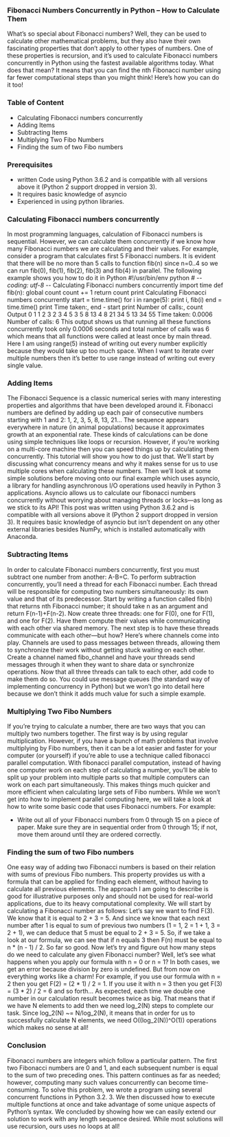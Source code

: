 
### Fibonacci Numbers Concurrently in Python – How to Calculate Them

What’s so special about Fibonacci numbers? Well, they can be used to calculate other mathematical problems, but they also have their own fascinating properties that don’t apply to other types of numbers. One of these properties is recursion, and it’s used to calculate Fibonacci numbers concurrently in Python using the fastest available algorithms today. What does that mean? It means that you can find the nth Fibonacci number using far fewer computational steps than you might think! Here’s how you can do it too!
### Table of Content
- Calculating Fibonacci numbers concurrently
- Adding Items
- Subtracting Items
- Multiplying Two Fibo Numbers
- Finding the sum of two Fibo numbers

### Prerequisites
- written Code using Python 3.6.2 and is compatible with all versions above it (Python 2 support dropped in version 3).
-  It requires basic knowledge of asyncio 
- Experienced in using python libraries.
### Calculating Fibonacci numbers concurrently
In most programming languages, calculation of Fibonacci numbers is sequential. However, we can calculate them concurrently if we know how many Fibonacci numbers we are calculating and their values. For example, consider a program that calculates first 5 Fibonacci numbers. It is evident that there will be no more than 5 calls to function fib(n) since n=0..4 so we can run fib(0), fib(1), fib(2), fib(3) and fib(4) in parallel. The following example shows you how to do it in Python #!/usr/bin/env python # -*- coding: utf-8 -*-  Calculating Fibonacci numbers concurrently  import time def fib(n): global count count += 1 return count print Calculating Fibonacci numbers concurrently start = time.time() for i in range(5): print i, fib(i) end = time.time() print Time taken:, end - start print Number of calls:, count Output 0 1 1 2 3 2 3 4 5 3 5 8 13 4 8 21 34 5 13 34 55 Time taken: 0.0006 Number of calls: 6 This output shows us that running all these functions concurrently took only 0.0006 seconds and total number of calls was 6 which means that all functions were called at least once by main thread. Here I am using range(5) instead of writing out every number explicitly because they would take up too much space. When I want to iterate over multiple numbers then it’s better to use range instead of writing out every single value.

### Adding Items
The Fibonacci Sequence is a classic numerical series with many interesting properties and algorithms that have been developed around it. Fibonacci numbers are defined by adding up each pair of consecutive numbers starting with 1 and 2: 1, 2, 3, 5, 8, 13, 21... The sequence appears everywhere in nature (in animal populations) because it approximates growth at an exponential rate. These kinds of calculations can be done using simple techniques like loops or recursion. However, if you’re working on a multi-core machine then you can speed things up by calculating them concurrently. This tutorial will show you how to do just that. We’ll start by discussing what concurrency means and why it makes sense for us to use multiple cores when calculating these numbers. Then we’ll look at some simple solutions before moving onto our final example which uses asyncio, a library for handling asynchronous I/O operations used heavily in Python 3 applications. Asyncio allows us to calculate our fibonacci numbers concurrently without worrying about managing threads or locks—as long as we stick to its API! This post was written using Python 3.6.2 and is compatible with all versions above it (Python 2 support dropped in version 3). It requires basic knowledge of asyncio but isn’t dependent on any other external libraries besides NumPy, which is installed automatically with Anaconda.

### Subtracting Items
In order to calculate Fibonacci numbers concurrently, first you must subtract one number from another: A-B=C. To perform subtraction concurrently, you’ll need a thread for each Fibonacci number. Each thread will be responsible for computing two numbers simultaneously: its own value and that of its predecessor. Start by writing a function called fib(n) that returns nth Fibonacci number; it should take n as an argument and return F(n-1)+F(n-2). Now create three threads: one for F(0), one for F(1), and one for F(2). Have them compute their values while communicating with each other via shared memory. The next step is to have these threads communicate with each other—but how? Here’s where channels come into play. Channels are used to pass messages between threads, allowing them to synchronize their work without getting stuck waiting on each other. Create a channel named fibo_channel and have your threads send messages through it when they want to share data or synchronize operations. Now that all three threads can talk to each other, add code to make them do so. You could use message queues (the standard way of implementing concurrency in Python) but we won’t go into detail here because we don’t think it adds much value for such a simple example.

### Multiplying Two Fibo Numbers
If you’re trying to calculate a number, there are two ways that you can multiply two numbers together. The first way is by using regular multiplication. However, if you have a bunch of math problems that involve multiplying by Fibo numbers, then it can be a lot easier and faster for your computer (or yourself) if you’re able to use a technique called fibonacci parallel computation. With fibonacci parallel computation, instead of having one computer work on each step of calculating a number, you’ll be able to split up your problem into multiple parts so that multiple computers can work on each part simultaneously. This makes things much quicker and more efficient when calculating large sets of Fibo numbers. While we won’t get into how to implement parallel computing here, we will take a look at how to write some basic code that uses Fibonacci numbers. For example:
- Write out all of your Fibonacci numbers from 0 through 15 on a piece of paper. Make sure they are in sequential order from 0 through 15; if not, move them around until they are ordered correctly.

### Finding the sum of two Fibo numbers
One easy way of adding two Fibonacci numbers is based on their relation with sums of previous Fibo numbers. This property provides us with a formula that can be applied for finding each element, without having to calculate all previous elements. The approach I am going to describe is good for illustrative purposes only and should not be used for real-world applications, due to its heavy computational complexity. We will start by calculating a Fibonacci number as follows: Let’s say we want to find F(3). We know that it is equal to 2 + 3 = 5. And since we know that each next number after 1 is equal to sum of previous two numbers (1 = 1, 2 = 1 + 1, 3 = 2 + 1), we can deduce that 5 must be equal to 2 + 3 = 5. So, if we take a look at our formula, we can see that if n equals 3 then F(n) must be equal to n * (n - 1) / 2. So far so good. Now let’s try and figure out how many steps do we need to calculate any given Fibonacci number? Well, let’s see what happens when you apply our formula with n = 0 or n = 1? In both cases, we get an error because division by zero is undefined. But from now on everything works like a charm! For example, if you use our formula with n = 2 then you get F(2) = (2 * 1) / 2 = 1. If you use it with n = 3 then you get F(3) = (3 * 2) / 2 = 6 and so forth... As expected, each time we double one number in our calculation result becomes twice as big. That means that if we have N elements to add then we need log_2(N) steps to complete our task. Since log_2(N) ~= N/log_2(N), it means that in order for us to successfully calculate N elements, we need O((log_2(N))^O(1)) operations which makes no sense at all!

### Conclusion
Fibonacci numbers are integers which follow a particular pattern. The first two Fibonacci numbers are 0 and 1, and each subsequent number is equal to the sum of two preceding ones. This pattern continues as far as needed; however, computing many such values concurrently can become time-consuming. To solve this problem, we wrote a program using several concurrent functions in Python 3.2. 3. We then discussed how to execute multiple functions at once and take advantage of some unique aspects of Python’s syntax. We concluded by showing how we can easily extend our solution to work with any length sequence desired. While most solutions will use recursion, ours uses no loops at all!
